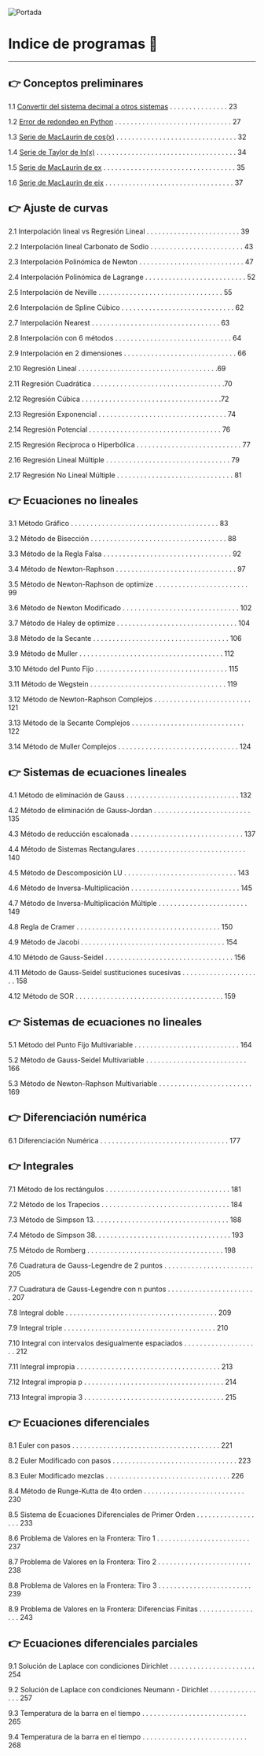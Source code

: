![Portada](/MNPython_portada.PNG)

# Indice de programas :open_book:
---
## :point_right: Conceptos preliminares

1.1 [Convertir del sistema decimal a otros sistemas](https://github.com/jcjimenezb123/MNPython-Libro/blob/main/decimal2otros.py) . . . . . . . . . . . . . . . 23

1.2 [Error de redondeo en Python](https://github.com/jcjimenezb123/MNPython-Libro/blob/main/erroredondeo.py) . . . . . . . . . . . . . . . . . . . . . . . . . . . . . . 27

1.3 [Serie de MacLaurin de cos(x)](https://github.com/jcjimenezb123/MNPython-Libro/blob/main/taylor_cos.py) . . . . . . . . . . . . . . . . . . . . . . . . . . . . . . . 32

1.4 [Serie de Taylor de ln(x)](https://github.com/jcjimenezb123/MNPython-Libro/blob/main/taylor_ln.py) . . . . . . . . . . . . . . . . . . . . . . . . . . . . . . . . . . . . 34

1.5 [Serie de MacLaurin de ex](https://github.com/jcjimenezb123/MNPython-Libro/blob/main/taylor_exp.py) . . . . . . . . . . . . . . . . . . . . . . . . . . . . . . . . . . 35

1.6 [Serie de MacLaurin de eix](https://github.com/jcjimenezb123/MNPython-Libro/blob/main/taylor_expix.py) . . . . . . . . . . . . . . . . . . . . . . . . . . . . . . . . . 37

## :point_right: Ajuste de curvas

2.1 Interpolación lineal vs Regresión Lineal . . . . . . . . . . . . . . . . . . . . . . . . 39

2.2 Interpolación lineal Carbonato de Sodio . . . . . . . . . . . . . . . . . . . . . . . .  43

2.3 Interpolación Polinómica de Newton . . . . . . . . . . . . . . . . . . . . . . . . . . . 47

2.4 Interpolación Polinómica de Lagrange . . . . . . . . . . . . . . . . . . . . . . . . . . 52

2.5 Interpolación de Neville . . . . . . . . . . . . . . . . . . . . . . . . . . . . . . . . 55

2.6 Interpolación de Spline Cúbico . . . . . . . . . . . . . . . . . . . . . . . . . . . . . 62

2.7 Interpolación Nearest . . . . . . . . . . . . . . . . . . . . . . . . . . . . . . . . .  63

2.8 Interpolación con 6 métodos . . . . . . . . . . . . . . . . . . . . . . . . . . . . . .  64

2.9 Interpolación en 2 dimensiones . . . . . . . . . . . . . . . . . . . . . . . . . . . . . 66

2.10 Regresión Lineal . . . . . . . . . . . . . . . . . . . . . . . . . . . . . . . . . . . .69

2.11 Regresión Cuadrática . . . . . . . . . . . . . . . . . . . . . . . . . . . . . . . . . .70

2.12 Regresión Cúbica . . . . . . . . . . . . . . . . . . . . . . . . . . . . . . . . . . . .72

2.13 Regresión Exponencial . . . . . . . . . . . . . . . . . . . . . . . . . . . . . . . . . 74

2.14 Regresión Potencial . . . . . . . . . . . . . . . . . . . . . . . . . . . . . . . . . . 76

2.15 Regresión Recíproca o Hiperbólica . . . . . . . . . . . . . . . . . . . . . . . . . . . 77

2.16 Regresión Lineal Múltiple . . . . . . . . . . . . . . . . . . . . . . . . . . . . . . . . 79

2.17 Regresión No Lineal Múltiple . . . . . . . . . . . . . . . . . . . . . . . . . . . . . . 81

## :point_right: Ecuaciones no lineales

3.1 Método Gráfico . . . . . . . . . . . . . . . . . . . . . . . . . . . . . . . . . . . . . . 83

3.2 Método de Bisección . . . . . . . . . . . . . . . . . . . . . . . . . . . . . . . . . . . 88

3.3 Método de la Regla Falsa . . . . . . . . . . . . . . . . . . . . . . . . . . . . . . . . . 92

3.4 Método de Newton-Raphson . . . . . . . . . . . . . . . . . . . . . . . . . . . . . . . 97

3.5 Método de Newton-Raphson de optimize . . . . . . . . . . . . . . . . . . . . . . . . 99

3.6 Método de Newton Modificado . . . . . . . . . . . . . . . . . . . . . . . . . . . . . . 102

3.7 Método de Haley de optimize . . . . . . . . . . . . . . . . . . . . . . . . . . . . . . . 104

3.8 Método de la Secante . . . . . . . . . . . . . . . . . . . . . . . . . . . . . . . . . . . 106

3.9 Método de Muller . . . . . . . . . . . . . . . . . . . . . . . . . . . . . . . . . . . . . 112

3.10 Método del Punto Fijo . . . . . . . . . . . . . . . . . . . . . . . . . . . . . . . . . . 115

3.11 Método de Wegstein . . . . . . . . . . . . . . . . . . . . . . . . . . . . . . . . . . . 119

3.12 Método de Newton-Raphson Complejos . . . . . . . . . . . . . . . . . . . . . . . . . 121

3.13 Método de la Secante Complejos . . . . . . . . . . . . . . . . . . . . . . . . . . . . . 122

3.14 Método de Muller Complejos . . . . . . . . . . . . . . . . . . . . . . . . . . . . . . . 124

## :point_right: Sistemas de ecuaciones lineales

4.1 Método de eliminación de Gauss . . . . . . . . . . . . . . . . . . . . . . . . . . . . . 132

4.2 Método de eliminación de Gauss-Jordan . . . . . . . . . . . . . . . . . . . . . . . . . 135

4.3 Método de reducción escalonada . . . . . . . . . . . . . . . . . . . . . . . . . . . . . 137

4.4 Método de Sistemas Rectangulares . . . . . . . . . . . . . . . . . . . . . . . . . . . . 140

4.5 Método de Descomposición LU . . . . . . . . . . . . . . . . . . . . . . . . . . . . . 143

4.6 Método de Inversa-Multiplicación . . . . . . . . . . . . . . . . . . . . . . . . . . . . 145

4.7 Método de Inversa-Multiplicación Múltiple . . . . . . . . . . . . . . . . . . . . . . . 149

4.8 Regla de Cramer . . . . . . . . . . . . . . . . . . . . . . . . . . . . . . . . . . . . . 150

4.9 Método de Jacobi . . . . . . . . . . . . . . . . . . . . . . . . . . . . . . . . . . . . . 154

4.10 Método de Gauss-Seidel . . . . . . . . . . . . . . . . . . . . . . . . . . . . . . . . . 156

4.11 Método de Gauss-Seidel sustituciones sucesivas . . . . . . . . . . . . . . . . . . . . . 158

4.12 Método de SOR . . . . . . . . . . . . . . . . . . . . . . . . . . . . . . . . . . . . . . 159

## :point_right: Sistemas de ecuaciones no lineales

5.1 Método del Punto Fijo Multivariable . . . . . . . . . . . . . . . . . . . . . . . . . . . 164

5.2 Método de Gauss-Seidel Multivariable . . . . . . . . . . . . . . . . . . . . . . . . . . 166

5.3 Método de Newton-Raphson Multivariable . . . . . . . . . . . . . . . . . . . . . . . . 169

## :point_right: Diferenciación numérica

6.1 Diferenciación Numérica . . . . . . . . . . . . . . . . . . . . . . . . . . . . . . . . . 177

## :point_right: Integrales

7.1 Método de los rectángulos . . . . . . . . . . . . . . . . . . . . . . . . . . . . . . . . 181

7.2 Método de los Trapecios . . . . . . . . . . . . . . . . . . . . . . . . . . . . . . . . . 184

7.3 Método de Simpson 13. . . . . . . . . . . . . . . . . . . . . . . . . . . . . . . . . . . 188

7.4 Método de Simpson 38. . . . . . . . . . . . . . . . . . . . . . . . . . . . . . . . . . . 193

7.5 Método de Romberg . . . . . . . . . . . . . . . . . . . . . . . . . . . . . . . . . . . 198

7.6 Cuadratura de Gauss-Legendre de 2 puntos . . . . . . . . . . . . . . . . . . . . . . . 205

7.7 Cuadratura de Gauss-Legendre con n puntos . . . . . . . . . . . . . . . . . . . . . . . 207

7.8 Integral doble . . . . . . . . . . . . . . . . . . . . . . . . . . . . . . . . . . . . . . . 209

7.9 Integral triple . . . . . . . . . . . . . . . . . . . . . . . . . . . . . . . . . . . . . . . 210

7.10 Integral con intervalos desigualmente espaciados . . . . . . . . . . . . . . . . . . . . 212

7.11 Integral impropia . . . . . . . . . . . . . . . . . . . . . . . . . . . . . . . . . . . . . 213

7.12 Integral impropia p . . . . . . . . . . . . . . . . . . . . . . . . . . . . . . . . . . . . 214

7.13 Integral impropia 3 . . . . . . . . . . . . . . . . . . . . . . . . . . . . . . . . . . . . 215

## :point_right: Ecuaciones diferenciales

8.1 Euler con pasos . . . . . . . . . . . . . . . . . . . . . . . . . . . . . . . . . . . . . . 221

8.2 Euler Modificado con pasos . . . . . . . . . . . . . . . . . . . . . . . . . . . . . . . . 223

8.3 Euler Modificado mezclas . . . . . . . . . . . . . . . . . . . . . . . . . . . . . . . . 226

8.4 Método de Runge-Kutta de 4to orden . . . . . . . . . . . . . . . . . . . . . . . . . . 230

8.5 Sistema de Ecuaciones Diferenciales de Primer Orden . . . . . . . . . . . . . . . . . . 233

8.6 Problema de Valores en la Frontera: Tiro 1 . . . . . . . . . . . . . . . . . . . . . . . . 237

8.7 Problema de Valores en la Frontera: Tiro 2 . . . . . . . . . . . . . . . . . . . . . . . . 238

8.8 Problema de Valores en la Frontera: Tiro 3 . . . . . . . . . . . . . . . . . . . . . . . . 239

8.9 Problema de Valores en la Frontera: Diferencias Finitas . . . . . . . . . . . . . . . . . 243

## :point_right: Ecuaciones diferenciales parciales

9.1 Solución de Laplace con condiciones Dirichlet . . . . . . . . . . . . . . . . . . . . . . 254

9.2 Solución de Laplace con condiciones Neumann - Dirichlet . . . . . . . . . . . . . . . 257

9.3 Temperatura de la barra en el tiempo . . . . . . . . . . . . . . . . . . . . . . . . . . . 265

9.4 Temperatura de la barra en el tiempo . . . . . . . . . . . . . . . . . . . . . . . . . . . 268
